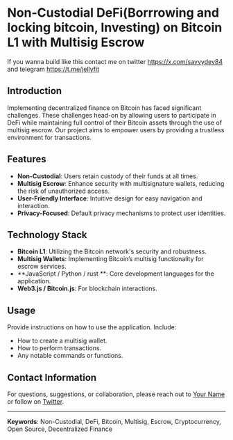 
# Non-Custodial DeFi(Borrrowing and locking bitcoin, Investing) on Bitcoin L1 with Multisig Escrow
If you wanna build like this contact me on twitter https://x.com/savvydev84 and telegram https://t.me/jellyfit
## Introduction

Implementing decentralized finance on Bitcoin has faced significant challenges. These challenges head-on by allowing users to participate in DeFi while maintaining full control of their Bitcoin assets through the use of multisig escrow. Our project aims to empower users by providing a trustless environment for transactions.

## Features

- **Non-Custodial**: Users retain custody of their funds at all times.
- **Multisig Escrow**: Enhance security with multisignature wallets, reducing the risk of unauthorized access.
- **User-Friendly Interface**: Intuitive design for easy navigation and interaction.
- **Privacy-Focused**: Default privacy mechanisms to protect user identities.

## Technology Stack

- **Bitcoin L1**: Utilizing the Bitcoin network's security and robustness.
- **Multisig Wallets**: Implementing Bitcoin’s multisig functionality for escrow services.
- **JavaScript / Python / rust **: Core development languages for the application.
- **Web3.js / Bitcoin.js**: For blockchain interactions.

## Usage

Provide instructions on how to use the application. Include:
- How to create a multisig wallet.
- How to perform transactions.
- Any notable commands or functions.

## Contact Information

For questions, suggestions, or collaboration, please reach out to [Your Name](mailto:your.email@example.com) or follow on [Twitter](https://twitter.com/yourusername).

---

**Keywords**: Non-Custodial, DeFi, Bitcoin, Multisig, Escrow, Cryptocurrency, Open Source, Decentralized Finance
